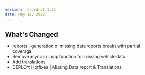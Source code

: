 ```yaml
---
version: rs-prd-v1.1.31
date: May 12, 2022
---
```


## What's Changed
* reports - generation of missing data reports breaks with partial coveraga
* Remove async in .map function for missing vehicle data
* Add translations
* DEPLOY: Hotfixes | Missing Data report & Translations